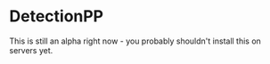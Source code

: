 # DetectionPP

This is still an alpha right now - you probably shouldn't install this on servers yet.